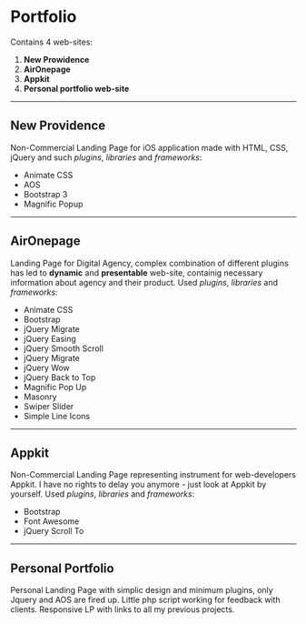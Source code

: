 Portfolio
=====================
Contains 4 web-sites:
1. **New Prowidence**
2. **AirOnepage**
3. **Appkit**
4. **Personal portfolio web-site**
***
New Providence
------------------
Non-Commercial Landing Page for iOS application made with HTML, CSS, jQuery and such _plugins_, _libraries_ and _frameworks_:
* Animate CSS
* AOS
* Bootstrap 3
* Magnific Popup
***
AirOnepage
-----------------
Landing Page for Digital Agency, complex combination of different plugins has led to **dynamic** and **presentable** web-site, containig necessary information about agency and their product.
Used _plugins_, _libraries_ and _frameworks_:
* Animate CSS
* Bootstrap
* jQuery Migrate
* jQuery Easing
* jQuery Smooth Scroll
* jQuery Migrate 
* jQuery Wow
* jQuery Back to Top
* Magnific Pop Up
* Masonry
* Swiper Slider
* Simple Line Icons
***
Appkit
--------------------
Non-Commercial Landing Page representing instrument for web-developers Appkit. I have no rights to delay you anymore - just look at Appkit by yourself.
Used _plugins_, _libraries_ and _frameworks_:
* Bootstrap
* Font Awesome
* jQuery Scroll To
***
Personal Portfolio
--------------------
Personal Landing Page with simplic design and minimum plugins, only Jquery and AOS are fired up. Little php script working for feedback with clients. Responsive LP with links to all my previous projects.
